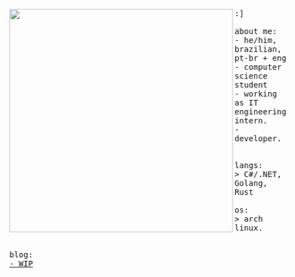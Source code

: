 <p float="left">
 <img src="https://github.com/sergioagomes/sergioagomes/blob/main/imgs/go2.jpg" width="400" align="left">
  <p float="left">
    <samp>
      :] 
      <br>
      <br>
      about me:<br>
             - he/him, brazilian, pt-br + eng <br>
             - computer science student<br>
             - working as IT engineering intern.<br>
             - developer.<br>
      <br>
      <br>
      langs:<br>
          > C#/.NET, Golang, Rust
      <br>
      <br>
      os:<br>
        > arch linux.
      <br>
     <br>
     <br>
      blog:<br>
         <a href=""> - WIP</a>
      <b>
    </samp>
  </p>
</p>
